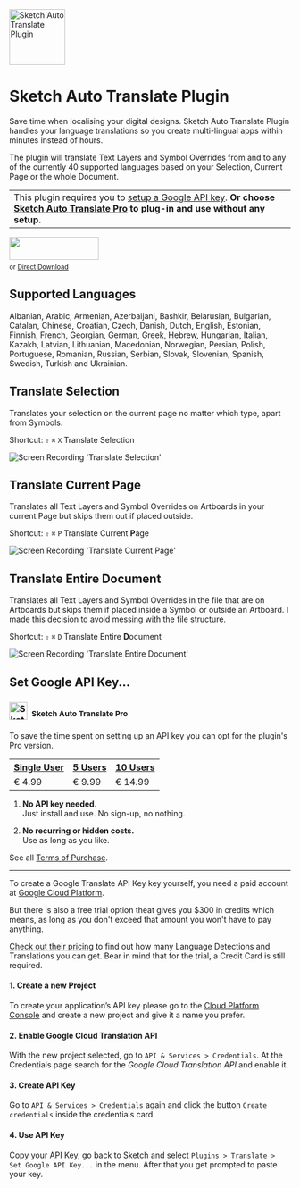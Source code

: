 <img src="https://github.com/symdesign/sketch-auto-translate/raw/master/Assets/logo%402x.png" width="100" height="100" alt="Sketch Auto Translate Plugin">
  

# Sketch Auto Translate Plugin

Save time when localising your digital designs. Sketch Auto Translate Plugin handles your language translations so you create multi-lingual apps within minutes instead of hours.

The plugin will translate Text Layers and Symbol Overrides from and to any of the currently 40 supported languages based on your Selection, Current Page or the whole Document. 


<table>
<tr>
<td>
This plugin requires you to <a href="#set-google-api-key">setup a Google API key</a>. <strong>Or choose <a href="https://github.com/symdesign/sketch-auto-translate/wiki/Use-without-API-Key">Sketch Auto Translate Pro</a> to plug-in and use without any setup.</strong>
</td>
</tr>
</table>

<a href="https://www.sketchpacks.com/symdesign/sketch-auto-translate/install">
  <img width="160" height="41" src="https://sketchpacks-com.s3.amazonaws.com/assets/badges/sketchpacks-badge-install.png" >
</a>
<small><br>or <a href="https://minhaskamal.github.io/DownGit/#/home?url=https://github.com/symdesign/sketch-auto-translate/tree/master/SketchAutoTranslate.sketchplugin">Direct Download</a></small> 



<a target="_blank" href="https://www.paypal.com/cgi-bin/webscr?cmd=_s-xclick&hosted_button_id=ZK3TU55XHALSE">
<!-- Donate Button »
<img width="160" height="45" src="https://raw.githubusercontent.com/symdesign/sketch-auto-translate/master/Assets/donate-button.svg?sanitize=true" alt="Donate">
« Donate Button -->
<br>
<!-- Powered by »
<img width="160" height="auto" src="https://github.com/symdesign/sketch-auto-translate/raw/master/Assets/cc-badge-powevered.png"/ >
« Powered by -->
</a>


## Supported Languages
Albanian, Arabic, Armenian, Azerbaijani, Bashkir, Belarusian, Bulgarian, Catalan, Chinese, Croatian, Czech, Danish, Dutch, English, Estonian, Finnish, French, Georgian, German, Greek, Hebrew, Hungarian, Italian, Kazakh, Latvian, Lithuanian, Macedonian, Norwegian, Persian, Polish, Portuguese, Romanian, Russian, Serbian, Slovak, Slovenian, Spanish, Swedish, Turkish and Ukrainian.


## Translate Selection
Translates your selection on the current page no matter which type, apart from Symbols.

Shortcut: `⇧` `⌘` `X` Translate Selection

<img src="https://raw.githubusercontent.com/symdesign/sketch-auto-translate/master/Assets/TranslateSelection_v2.gif" alt="Screen Recording 'Translate Selection'" >


## Translate Current Page
Translates all Text Layers and Symbol Overrides on Artboards in your current Page but skips them out if placed outside.

Shortcut: `⇧` `⌘` `P` Translate Current **P**age

<img src="https://raw.githubusercontent.com/symdesign/sketch-auto-translate/master/Assets/TranslatePage_v2.gif" alt="Screen Recording 'Translate Current Page'" >

## Translate Entire Document
Translates all Text Layers and Symbol Overrides in the file that are on Artboards but skips them if placed inside a Symbol or outside an Artboard. I made this decision to avoid messing with the file structure.

Shortcut: `⇧` `⌘` `D` Translate Entire **D**ocument

<img src="https://raw.githubusercontent.com/symdesign/sketch-auto-translate/master/Assets/TranslateEntireDocument_v2.gif" alt="Screen Recording 'Translate Entire Document'" >


## Set Google API Key...


### <strong><img src="https://github.com/symdesign/sketch-auto-translate/raw/master/Assets/logo%402x.png" width="32" height="32" alt="Sketch Auto Translate Plugin">&nbsp;&nbsp;<sup>Sketch Auto Translate Pro</sup></strong>

To save the time spent on setting up an API key you can opt for the plugin's Pro version.

<table>
  <tr>
    <th><a href="https://www.paypal.com/cgi-bin/webscr?cmd=_s-xclick&hosted_button_id=39WEAZNWYG37S">Single User</a></th>
    <th><a href="https://www.paypal.com/cgi-bin/webscr?cmd=_s-xclick&hosted_button_id=WCUMWJJHLLJ3C">5 Users</a></th>
    <th><a href="https://www.paypal.com/cgi-bin/webscr?cmd=_s-xclick&hosted_button_id=ESE5ZGBXAN8EL">10 Users</a></th>
  </tr>
  <tr>
    <td>€ 4.99</td>
    <td>€ 9.99</td>
    <td>€ 14.99</td>
  </tr>
</table>


1. **No API key needed.**
<br>Just install and use. No sign-up, no nothing.
  
2. **No recurring or hidden costs.**
<br>Use as long as you like.

See all [Terms of Purchase](https://github.com/symdesign/sketch-auto-translate/wiki/Use-without-API-Key).


---


To create a Google Translate API Key key yourself, you need a paid account at [Google Cloud Platform](https://cloud.google.com). 

But there is also a free trial option theat gives you $300 in credits which means, as long as you don't exceed that amount you won't have to pay anything. 

[Check out their pricing](https://cloud.google.com/translate/pricing) to find out how many Language Detections and Translations you can get. Bear in mind that for the trial, a Credit Card is still required. 


  
#### 1. Create a new Project
To create your application’s API key please go to the [Cloud Platform Console](https://console.cloud.google.com/) and create a new project and give it a name you prefer.


#### 2. Enable Google Cloud Translation API
With the new project selected, go to `API & Services > Credentials`.
At the Credentials page search for the *Google Cloud Translation API* and enable it.


#### 3. Create API Key
Go to `API & Services > Credentials` again and click the button `Create credentials` inside the credentials card.


#### 4. Use API Key
Copy your API Key, go back to Sketch and select `Plugins > Translate > Set Google API Key...` in the menu. After that you get prompted to paste your key.
